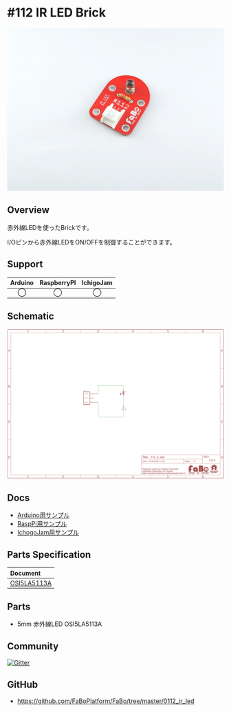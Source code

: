 # #112 IR LED Brick

![](./img/112_ir_led.jpg)
<!--COLORME-->

## Overview
赤外線LEDを使ったBrickです。

I/Oピンから赤外線LEDをON/OFFを制御することができます。

## Support
|Arduino|RaspberryPI|IchigoJam|
|:--:|:--:|:--:|
|◯|◯|◯|

## Schematic
![](./img/112_ir_led_sch.png)

## Docs

* [Arduino用サンプル](http://docs.fabo.io/fabo/arduino/brick_analog/112_brick_analog_ir_led.html)
* [RaspPi用サンプル](http://docs.fabo.io/fabo/rasppi/brick_analog/112_brick_analog_ir_led.html)
* [IchogoJam用サンプル](http://docs.fabo.io/fabo/ichigojam/brick_analog/112_brick_analog_ir_led.html)

## Parts Specification
| Document |
|:--|
| [OSI5LA5113A](http://akizukidenshi.com/catalog/g/gI-04311/) |

## Parts
- 5mm 赤外線LED OSI5LA5113A

## Community
<a href="https://gitter.im/FaBoPlatform/Lobby" target="_blank"><img src="https://badges.gitter.im/gitterHQ/developers.svg" alt="Gitter"></a>

## GitHub
- https://github.com/FaBoPlatform/FaBo/tree/master/0112_ir_led
